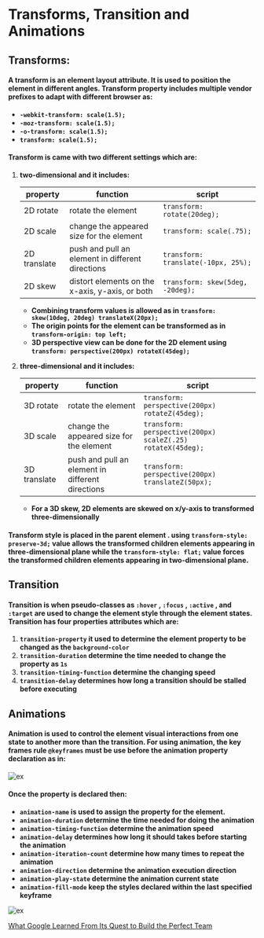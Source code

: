# Transforms, Transition and Animations
## Transforms:
#### A transform is an element layout attribute. It is used to position the element in different angles. Transform property includes multiple vendor prefixes to adapt with different browser as:
 - **`-webkit-transform: scale(1.5);`**
 - **`-moz-transform: scale(1.5);`**
 - **`-o-transform: scale(1.5);`**
 - **`transform: scale(1.5);`**
#### Transform is came with two different settings which are:
 1. **two-dimensional and it includes:**

    | property | function | script |
    | -------- | -------- | ------ |
    | 2D rotate | rotate the element | `transform: rotate(20deg);` |
    | 2D scale | change the appeared size for the element | `transform: scale(.75);` |
    | 2D translate | push and pull an element in different directions | `transform: translate(-10px, 25%);` |
    | 2D skew | distort elements on the x-axis, y-axis, or both | `transform: skew(5deg, -20deg);` |

    - **Combining transform values is allowed as in `transform: skew(10deg, 20deg) translateX(20px);`**
    - **The origin points for the element can be transformed as in `transform-origin: top left;`**
    - **3D perspective view can be done for the 2D element using `transform: perspective(200px) rotateX(45deg);`** 

2. **three-dimensional and it includes:**

    | property | function | script |
    | -------- | -------- | ------ |
    | 3D rotate | rotate the element | `transform: perspective(200px) rotateZ(45deg);` |
    | 3D scale | change the appeared size for the element | `transform: perspective(200px) scaleZ(.25) rotateX(45deg);` |
    | 3D translate | push and pull an element in different directions | `transform: perspective(200px) translateZ(50px);` |

    - **For a 3D skew, 2D elements are skewed on x/y-axis to transformed three-dimensionally**

#### Transform style is placed in the **parent element** . using `transform-style: preserve-3d;` value allows the transformed children elements appearing in three-dimensional plane while the `transform-style: flat;` value forces the transformed children elements appearing in two-dimensional plane.

## Transition
#### Transition is when pseudo-classes as `:hover` , `:focus` , `:active` , and `:target` are used to change the element style through the element states. Transition has four properties attributes which are:
 1. **`transition-property` it used to determine the element property to be changed as the `background-color`**
 2. **`transition-duration` determine the time needed to change the property as `1s`** 
 3. **`transition-timing-function` determine the changing speed**
 4. **`transition-delay` determines how long a transition should be stalled before executing**

## Animations
#### Animation is used to control the element visual interactions from one state to another more than the transition. For using animation, the key frames rule `@keyframes` must be use before the animation property declaration as in:

![ex](https://i.ibb.co/7CnyGw3/2.jpg)

#### Once the property is declared then:
  - **`animation-name` is used to assign the property for the element.**
  - **`animation-duration` determine the time needed for doing the animation**
  - **`animation-timing-function` determine the animation speed**
  - **`animation-delay` determines how long it should takes before starting the animation**
  - **`animation-iteration-count` determine how many times to repeat the animation**
  - **`animation-direction` determine the animation execution direction**
  - **`animation-play-state` determine the animation current state**
  - **`animation-fill-mode` keep the styles declared within the last specified keyframe**

![ex](https://i.ibb.co/L5D6WT6/3.jpg)

[What Google Learned From Its Quest to Build the Perfect Team](../201/read15.md)